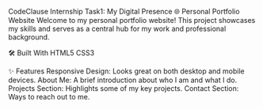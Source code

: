 CodeClause Internship Task1:
My Digital Presence
🌐 Personal Portfolio Website
Welcome to my personal portfolio website! This project showcases my skills and serves as a central hub for my work and professional background.

🛠️ Built With
HTML5
CSS3

✨ Features
Responsive Design: Looks great on both desktop and mobile devices.
About Me: A brief introduction about who I am and what I do.
Projects Section: Highlights some of my key projects.
Contact Section: Ways to reach out to me.
